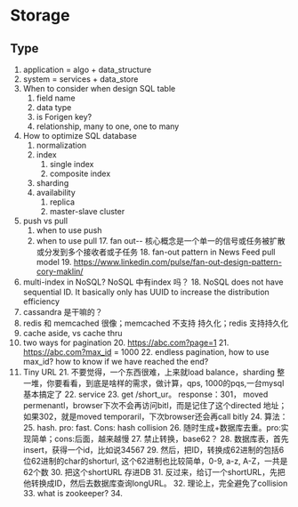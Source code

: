 # Storage
## Type
1. application = algo + data_structure
2. system = services + data_store
3. When to consider when design SQL table
   1. field name
   2. data type
   3. is Forigen key?
   4. relationship, many to one, one to many
4. How to optimize SQL database
   1. normalization
   2. index
      1. single index
      2. composite index
   3. sharding
   4. availability
      1. replica
      2. master-slave cluster
5. push vs pull 
    1. when to use push
    2. when to use pull
        17. fan out-- 核心概念是一个单一的信号或任务被扩散或分发到多个接收者或子任务
        18. fan-out pattern in News Feed pull model 
            19. https://www.linkedin.com/pulse/fan-out-design-pattern-cory-maklin/
17. multi-index in NoSQL? NoSQL 中有index 吗？
    18. NoSQL does not have sequential ID. It basically only has UUID to increase the distribution efficiency
18. cassandra 是干嘛的？
19. redis 和 memcached 很像；memcached 不支持 持久化；redis 支持持久化
18. cache aside, vs cache thru
19. two ways for pagination
    20. https://abc.com?page=1
    21. https://abc.com?max_id = 1000
    22. endless pagination, how to use max_id? how to know if we have reached the end?
20. Tiny URL
    21. 不要觉得，一个东西很难，上来就load balance，sharding 整一堆，你要看看，到底是啥样的需求，做计算，qps, 1000的pqs,一台mysql基本搞定了
    22. service 
        23. get /short_ur。 response：301， moved permenantl，browser下次不会再访问bitl，而是记住了这个directed 地址；如果302，就是moved temporaril，下次browser还会再call bitly
        24. 算法：
            25. hash. pro: fast. Cons: hash collision 
            26. 随时生成+数据库去重。pro:实现简单；cons:后面，越来越慢
            27. 禁止转换，base62？
                28. 数据库表，首先insert，获得一个id，比如说34567
                29. 然后，把ID，转换成62进制的包括6位62进制的char的shorturl, 这个62进制也比较简单，0-9, a-z, A-Z，一共是62个数
                30. 把这个shortURL 存进DB
                31. 反过来，给订一个shortURL，先把他转换成ID，然后去数据库查询longURL。
                32. 理论上，完全避免了collision
    33. what is zookeeper?
    34. 